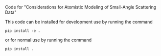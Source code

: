 Code for "Considerations for Atomistic Modeling of Small-Angle Scattering Data"

This code can be installed for development use by running the command
```
pip install -e .
```
or for normal use by running the command
```
pip install .
```